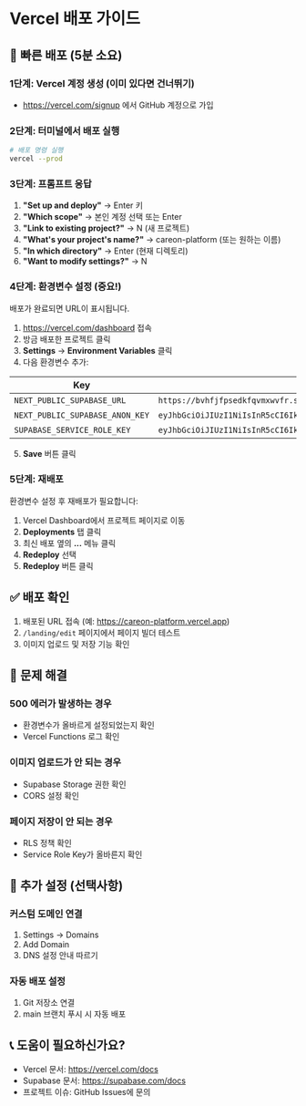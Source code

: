 # Vercel 배포 가이드

## 🚀 빠른 배포 (5분 소요)

### 1단계: Vercel 계정 생성 (이미 있다면 건너뛰기)
- https://vercel.com/signup 에서 GitHub 계정으로 가입

### 2단계: 터미널에서 배포 실행

```bash
# 배포 명령 실행
vercel --prod
```

### 3단계: 프롬프트 응답

1. **"Set up and deploy"** → Enter 키
2. **"Which scope"** → 본인 계정 선택 또는 Enter
3. **"Link to existing project?"** → N (새 프로젝트)
4. **"What's your project's name?"** → careon-platform (또는 원하는 이름)
5. **"In which directory"** → Enter (현재 디렉토리)
6. **"Want to modify settings?"** → N

### 4단계: 환경변수 설정 (중요!)

배포가 완료되면 URL이 표시됩니다. 

1. https://vercel.com/dashboard 접속
2. 방금 배포한 프로젝트 클릭
3. **Settings** → **Environment Variables** 클릭
4. 다음 환경변수 추가:

| Key | Value | Environment |
|-----|-------|-------------|
| `NEXT_PUBLIC_SUPABASE_URL` | `https://bvhfjfpsedkfqvmxwvfr.supabase.co` | Production |
| `NEXT_PUBLIC_SUPABASE_ANON_KEY` | `eyJhbGciOiJIUzI1NiIsInR5cCI6IkpXVCJ9.eyJpc3MiOiJzdXBhYmFzZSIsInJlZiI6ImJ2aGZqZnBzZWRrZnF2bXh3dmZyIiwicm9sZSI6ImFub24iLCJpYXQiOjE3NTEyNzIxMDUsImV4cCI6MjA2Njg0ODEwNX0.CHadOafa5KsVq5LWQ9gqvP4ZSdUQm_ALdJCLvfLHKrk` | Production |
| `SUPABASE_SERVICE_ROLE_KEY` | `eyJhbGciOiJIUzI1NiIsInR5cCI6IkpXVCJ9.eyJpc3MiOiJzdXBhYmFzZSIsInJlZiI6ImJ2aGZqZnBzZWRrZnF2bXh3dmZyIiwicm9sZSI6InNlcnZpY2Vfcm9sZSIsImlhdCI6MTc1MTI3MjEwNSwiZXhwIjoyMDY2ODQ4MTA1fQ.SZWPyhRZINtYEe8d4UQvpVNIaW_f9qs4bDIbr2tCVLo` | Production |

5. **Save** 버튼 클릭

### 5단계: 재배포

환경변수 설정 후 재배포가 필요합니다:

1. Vercel Dashboard에서 프로젝트 페이지로 이동
2. **Deployments** 탭 클릭
3. 최신 배포 옆의 **...** 메뉴 클릭
4. **Redeploy** 선택
5. **Redeploy** 버튼 클릭

## ✅ 배포 확인

1. 배포된 URL 접속 (예: https://careon-platform.vercel.app)
2. `/landing/edit` 페이지에서 페이지 빌더 테스트
3. 이미지 업로드 및 저장 기능 확인

## 🔧 문제 해결

### 500 에러가 발생하는 경우
- 환경변수가 올바르게 설정되었는지 확인
- Vercel Functions 로그 확인

### 이미지 업로드가 안 되는 경우
- Supabase Storage 권한 확인
- CORS 설정 확인

### 페이지 저장이 안 되는 경우
- RLS 정책 확인
- Service Role Key가 올바른지 확인

## 🎯 추가 설정 (선택사항)

### 커스텀 도메인 연결
1. Settings → Domains
2. Add Domain
3. DNS 설정 안내 따르기

### 자동 배포 설정
1. Git 저장소 연결
2. main 브랜치 푸시 시 자동 배포

## 📞 도움이 필요하신가요?

- Vercel 문서: https://vercel.com/docs
- Supabase 문서: https://supabase.com/docs
- 프로젝트 이슈: GitHub Issues에 문의 